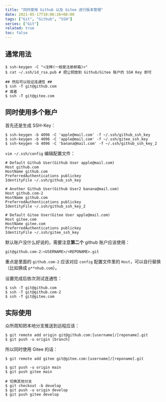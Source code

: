 ```yaml
---
title: "同时使用 Github 以及 Gitee 进行版本管理"
date: 2021-05-17T10:06:26+08:00
tags: ["Git", "Github", "SSH"]
series: ["Git"]
related: true
toc: false
---
```


## 通常用法
```shell
$ ssh-keygen -C "<注释(一般是注册邮箱)>"
$ cat ~/.ssh/id_rsa.pub # 把公钥放到 Github/Gitee 账户的 SSH Key 即可

## 然后可以验证连通性 ##
$ ssh -T git@github.com
# 或者
$ ssh -T git@gitee.com
```

## 同时使用多个账户
首先还是生成 SSH-Key：  
```shell
$ ssh-keygen -b 4096 -C 'apple@mail.com' -f ~/.ssh/github_ssh_key
$ ssh-keygen -b 4096 -C 'apple@mail.com' -f ~/.ssh/gitee_ssh_key
$ ssh-keygen -b 4096 -C 'banana@mail.com' -f ~/.ssh/github_ssh_key_2
```

`vim ~/.ssh/config` 编辑配置文件：  
```
# Default Github User(Github User apple@mail.com)
Host github.com
HostName github.com
PreferredAuthentications publickey
IdentityFile ~/.ssh/github_ssh_key

# Another Github User(Github User2 banana@mail.com)
Host github.com-2
HostName github.com
PreferredAuthentications publickey
IdentityFile ~/.ssh/github_ssh_key_2

# Default Gitee User(Gitee User apple@mail.com)
Host gitee.com
HostName gitee.com
PreferredAuthentications publickey
IdentityFile ~/.ssh/gitee_ssh_key
```

默认账户没什么好说的，需要注意**第二个** github 账户应该使用：  
```
git@github.com-2:<USERNAME>/<REPONAME>.git
```

重点是里面的 `github.com-2` 应该对应 `config` 配置文件里的 `Host`，可以自行替换（比如换成 `p**nhub.com`）。  

设置完成后依次测试连通性：  
```shell
$ ssh -T git@github.com
$ ssh -T git@github.com-2
$ ssh -T git@gitee.com
```

## 实际使用
众所周知把本地分支推送到远程应该：  
```shell
$ git remote add origin git@github.com:[username]/[reponame].git
$ git push -u origin [branch]
```

所以同时使用 Gitee 的话：  
```shell
$ git remote add gitee git@gitee.com:[username]/[reponame].git

$ git push -u origin main
$ git push gitee main

# 切换其他分支
$ git checkout -b develop
$ git push -u origin develop
$ git push gitee develop
```
